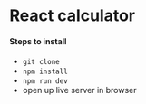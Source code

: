 # React calculator

#### Steps to install

- `git clone`
- `npm install`
- `npm run dev`
- open up live server in browser
